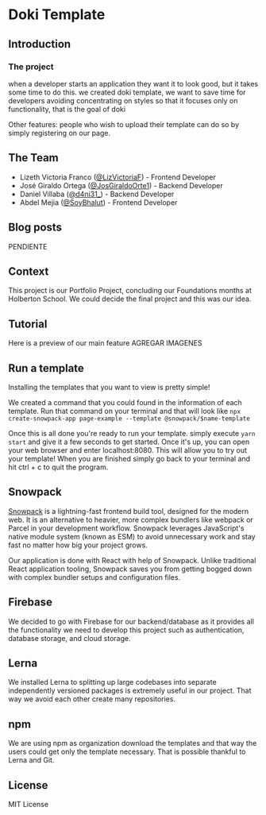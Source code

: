 # Doki Template

## Introduction
### The project
when a developer starts an application they want it to look good, but it takes some time to do this. we created doki template, we want to save time for developers avoiding concentrating on styles so that it focuses only on functionality, that is the goal of doki

Other features: people who wish to upload their template can do so by simply registering on our page.

## The Team

- Lizeth Victoria Franco ([@LizVictoriaF](https://twitter.com/LizVictoriaF "@LizVictoriaF")) - Frontend Developer
- José Giraldo Ortega ([@JosGiraldoOrte1](https://twitter.com/JosGiraldoOrte1 "@JosGiraldoOrte1")) - Backend Developer
- Daniel Villaba ([@d4ni31_](https://twitter.com/d4ni31_ "@d4ni31_")) - Backend Developer
- Abdel Mejia ([@SoyBhalut](https://twitter.com/SoyBhalut "SoyBhalut")) - Frontend Developer

## Blog posts
PENDIENTE

## Context 
This project is our Portfolio Project, concluding our Foundations months at Holberton School. We could decide the final project and this was our idea.

## Tutorial
Here is a preview of our main feature
AGREGAR IMAGENES

## Run a template
Installing the templates that you want to view is pretty simple!

We created a command that you could found in the information of each template. Run that command on your terminal and that will look like
`npx create-snowpack-app page-example --template @snowpack/$name-template`

Once this is all done you're ready to run your template.
simply execute `yarn start` and give it a few seconds to get started. Once it's up, you can open your web browser and enter localhost:8080. This will allow you to try out your template!
When you are finished simply go back to your terminal and hit ctrl + c to quit the program.


## Snowpack
[Snowpack](https://www.snowpack.dev "Snowpack") is a lightning-fast frontend build tool, designed for the modern web. It is an alternative to heavier, more complex bundlers like webpack or Parcel in your development workflow. Snowpack leverages JavaScript's native module system (known as ESM) to avoid unnecessary work and stay fast no matter how big your project grows.

Our application is done with React with help of Snowpack. Unlike traditional React application tooling, Snowpack saves you from getting bogged down with complex bundler setups and configuration files.

## Firebase
We decided to go with Firebase for our backend/database as it provides all the functionality we need to develop this project such as authentication, database storage, and cloud storage.

## Lerna
We installed  Lerna to splitting up large codebases into separate independently versioned packages is extremely useful in our project. That way we avoid each other create many repositories.

## npm
We are using npm as organization download the templates and that way the users could get only the template necessary. That is possible thankful to Lerna and Git.

## License
MIT License

